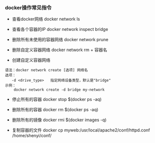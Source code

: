 ### docker操作常见指令

* 查看docker网络
docker network ls

* 查看各个容器的IP
docker network inspect bridge

* 删除所有未使用的容器网络
docker network prune

* 删除自定义容器网络
docker network rm + 容器名

* 创建自定义容器网络
```
语法：docker network create [选项] 网络名
选项：
   -d <drive_type>   指定网络设备类型，默认是"bridge"
示例：
	docker network create -d bridge my-network
```
* 停止所有的容器
docker stop $(docker ps -aq)

* 删除所有的容器
docker rm $(docker ps -aq)

* 删除所有的镜像
docker rmi $(docker images -q)

* 复制容器的文件
docker cp myweb:/usr/local/apache2/conf/httpd.conf /home/shenyi/conf/
